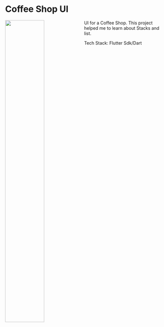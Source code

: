 
# Coffee Shop UI

UI for a Coffee Shop.
<img align="left" src="https://github.com/heloise-viegas/Coffee-Shop-UI/images/coffeeUi.jpeg" width="50%">
This project helped me to learn about Stacks and list.

Tech Stack:
Flutter Sdk/Dart
